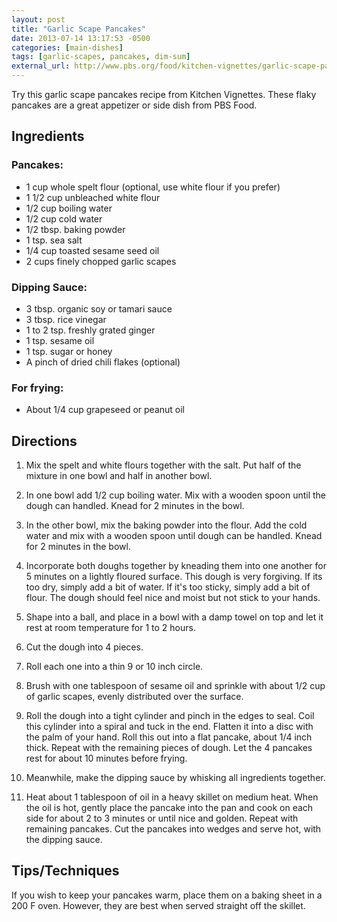 ```yaml
---
layout: post
title: "Garlic Scape Pancakes"
date: 2013-07-14 13:17:53 -0500
categories: [main-dishes]
tags: [garlic-scapes, pancakes, dim-sum]
external_url: http://www.pbs.org/food/kitchen-vignettes/garlic-scape-pancakes/
---
```


Try this garlic scape pancakes recipe from Kitchen Vignettes. These
flaky pancakes are a great appetizer or side dish from PBS Food.

##  Ingredients

###  Pancakes:

* 1 cup whole spelt flour (optional, use white flour if you prefer)
* 1 1/2 cup unbleached white flour
* 1/2 cup boiling water
* 1/2 cup cold water
* 1/2 tbsp. baking powder
* 1 tsp. sea salt
* 1/4 cup toasted sesame seed oil
* 2 cups finely chopped garlic scapes

###  Dipping Sauce:

* 3 tbsp. organic soy or tamari sauce
* 3 tbsp. rice vinegar
* 1 to 2 tsp. freshly grated ginger
* 1 tsp. sesame oil
* 1 tsp. sugar or honey
* A pinch of dried chili flakes (optional)

###  For frying:

* About 1/4 cup grapeseed or peanut oil

##  Directions

1.  Mix the spelt and white flours together with the salt. Put half of the mixture in one bowl and half in another bowl.

1.  In one bowl add 1/2 cup boiling water. Mix with a wooden spoon until the dough can handled. Knead for 2 minutes in the bowl.

1.  In the other bowl, mix the baking powder into the flour. Add the cold water and mix with a wooden spoon until dough can be handled. Knead for 2 minutes in the bowl.

1.  Incorporate both doughs together by kneading them into one another for 5 minutes on a lightly floured surface. This dough is very forgiving. If its too dry, simply add a bit of water. If it's too sticky, simply add a bit of flour. The dough should feel nice and moist but not stick to your hands.

1.  Shape into a ball, and place in a bowl with a damp towel on top and let it rest at room temperature for 1 to 2 hours.

1.  Cut the dough into 4 pieces.

1.  Roll each one into a thin 9 or 10 inch circle.

1.  Brush with one tablespoon of sesame oil and sprinkle with about 1/2 cup of garlic scapes, evenly distributed over the surface.

1.  Roll the dough into a tight cylinder and pinch in the edges to seal. Coil this cylinder into a spiral and tuck in the end. Flatten it into a disc with the palm of your hand. Roll this out into a flat pancake, about 1/4 inch thick. Repeat with the remaining pieces of dough. Let the 4 pancakes rest for about 10 minutes before frying.

1.  Meanwhile, make the dipping sauce by whisking all ingredients together.

1.  Heat about 1 tablespoon of oil in a heavy skillet on medium heat. When the oil is hot, gently place the pancake into the pan and cook on each side for about 2 to 3 minutes or until nice and golden. Repeat with remaining pancakes. Cut the pancakes into wedges and serve hot, with the dipping sauce.


##  Tips/Techniques

If you wish to keep your pancakes warm, place them on a baking sheet in a 200 F oven. However, they are best when served straight off the skillet.
